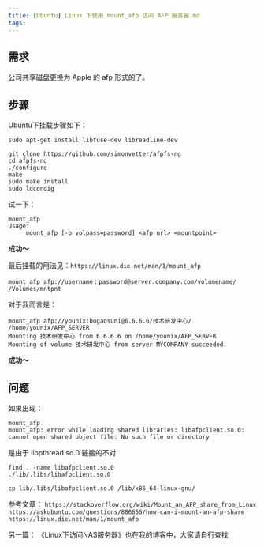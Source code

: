 ```yaml
---
title: [Ubuntu] Linux 下使用 mount_afp 访问 AFP 服务器.md
tags: 
---
```


## 需求
公司共享磁盘更换为 Apple 的 afp 形式的了。

## 步骤
Ubuntu下挂载步骤如下：

```
sudo apt-get install libfuse-dev libreadline-dev

git clone https://github.com/simonvetter/afpfs-ng
cd afpfs-ng
./configure
make
sudo make install
sudo ldcondig
```

试一下：
```
mount_afp                                                               
Usage:
     mount_afp [-o volpass=password] <afp url> <mountpoint>
```
**成功～**


最后挂载的用法见：`https://linux.die.net/man/1/mount_afp`
```
mount_afp afp://username：password@server.company.com/volumename/ /Volumes/mntpnt
```
对于我而言是：
```
mount_afp afp://younix:bugaosuni@6.6.6.6/技术研发中心/ /home/younix/AFP_SERVER
Mounting 技术研发中心 from 6.6.6.6 on /home/younix/AFP_SERVER
Mounting of volume 技术研发中心 from server MYCOMPANY succeeded.
```
**成功～**

## 问题
如果出现：
```
mount_afp
mount_afp: error while loading shared libraries: libafpclient.so.0: cannot open shared object file: No such file or directory
```
是由于 libpthread.so.0 链接的不对
```
find . -name libafpclient.so.0
./lib/.libs/libafpclient.so.0

cp lib/.libs/libafpclient.so.0 /lib/x86_64-linux-gnu/
```


参考文章：
`https://stackoverflow.org/wiki/Mount_an_AFP_share_from_Linux`
`https://askubuntu.com/questions/886656/how-can-i-mount-an-afp-share`
`https://linux.die.net/man/1/mount_afp`



另一篇：
《Linux下访问NAS服务器》也在我的博客中，大家请自行查找